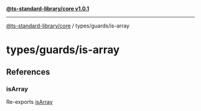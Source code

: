 [**@ts-standard-library/core v1.0.1**](../../../README.md)

***

[@ts-standard-library/core](../../../modules.md) / types/guards/is-array

# types/guards/is-array

## References

### isArray

Re-exports [isArray](functions/isArray.md)
